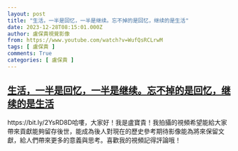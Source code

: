 ```yaml
---
layout: post
title: "生活，一半是回忆，一半是继续。忘不掉的是回忆，继续的是生活"
date: 2023-12-28T08:15:01.000Z
author: 盧保貴視覺影像
from: https://www.youtube.com/watch?v=WufQsRCLrwM
tags: [ 盧保貴 ]
comments: True
categories: [ 盧保貴 ]
---
```

<!--1703751301000-->
[生活，一半是回忆，一半是继续。忘不掉的是回忆，继续的是生活](https://www.youtube.com/watch?v=WufQsRCLrwM)
------

<div>
https://bit.ly/2YsRD8D哈嘍，大家好！我是盧寶貴！我拍攝的視頻希望能給大家帶來貢獻能夠留存後世，能成為後人對現在的歷史參考期待影像能為將來保留文獻，給人們帶來更多的意義與思考。喜歡我的視頻記得評論哦！
</div>
